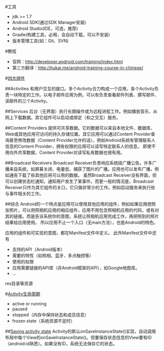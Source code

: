 #工具

* jdk >= 1.7
* Android SDK(通过SDK Manager安装)
* Android Studio(IDE，可选，推荐)
* Gradle(构建工具，必用，会自动下载，可以不安装)
* 版本管理工具(如：Git、SVN)

#教程

* 官网：http://developer.android.com/training/index.html
* 第三方翻译：http://hukai.me/android-training-course-in-chinese/



#[四大组件][App Components]

##Activities
和用户交互的接口。多个Activity合力构成一个应用，各个Activity负责一块特定的工作。以电子邮件应用为例，可以有负责查看邮件列表、撰写邮件、读邮件的三个Activity。

##Services
后台（无界面）执行长期操作或为远程进程工作。例如播放音乐、从网上下载数据。其它组件可以启动或绑定（和之交互）服务。

##Content Providers
提供可共享数据。它的数据可以来自本地文件、数据库、Web或其他应用可访问的持久存储位置。其它应用可以通过Content Provider查询甚至修改数据（Content Provider允许的话）。例如Android系统有管理联系人信息的Content Provider，拥有权限的应用可以读写特定联系人的信息。
即使不用向外共享数据，Content Provider对读写私有数据也很有用。

##Broadcast Receivers
Broadcast Receiver负责响应系统级广播公告。许多广播来自系统，如屏幕关闭、电量低、捕获了图片的广播。应用也可以发布广播，例如通告下载了些其他应用可以用的数据。
虽然Broadcast Receiver没有界面，但可以创建状态栏通知，通知用户发生了某事件。而更一般的情况是，Broadcast Receiver只作为其它组件的关口，它只做非常少的工作。例如启动服务来执行些与事件相关的工作。

##综合
Android的一个特点是应用可以使用其他应用的组件，例如如果应用想照张照片，可以用照相机应用的相应组件，应用不用包含照相机应用的代码，或有对其的链接。而是告诉系统你的意图，系统让照相机应用完成工作，再把照到的照片结果给应用使用。
所以应用不止一个入口（无main方法），也是Android的特色。

应用的组件和可实现的意图，都在Manifest文件中定义。
此外Manifest文件中还有
* 支持的API（Android版本）
* 需要的特性（如照相、蓝牙、多点触控等）
* 使用的权限
* 应用需要链接的API库（非Android框架的API），如Google地图库。
* …

res目录等资源

#[Activity生命周期][Activity Lifecycle]

* active or running
* paused
* stopped（内存中保持状态和成员信息）
* frozen state（系统资源不足时）

##[Saving activity state][Saving activity state]
Activity的默认onSaveInstanceState()实现，自动调用布局中每个View的onSaveInstanceState()。但要保存状态信息的View要有ID（android:id熟悉）。如果没有ID，系统无法保存它的状态。

[App Components]:http://developer.android.com/guide/components/fundamentals.html#Components
[Activity Lifecycle]:http://developer.android.com/reference/android/app/Activity.html#ActivityLifecycle
[Saving activity state]:http://developer.android.com/guide/components/activities.html#SavingActivityState
